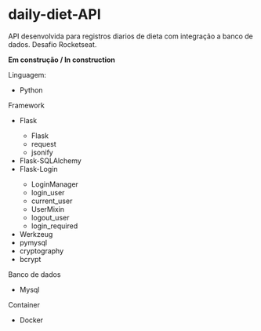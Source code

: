 # daily-diet-API

API desenvolvida para registros diarios de dieta com integração a banco de dados.
Desafio Rocketseat.

<b>Em construção / In construction</b>

Linguagem:
<ul>
    <li>Python</li>
</ul>

Framework
<ul>
    <li>Flask</li>
    <ul>
        <li>Flask</li>
        <li>request</li>
        <li>jsonify</li>
    </ul>
    <li>Flask-SQLAlchemy</li>
    <li>Flask-Login</li>
    <ul>
        <li>LoginManager</li>
        <li>login_user</li>
        <li>current_user</li>
        <li>UserMixin</li>
        <li>logout_user</li>
        <li>login_required</li>
    </ul>
    <li>Werkzeug</li>
    <li>pymysql</li>
    <li>cryptography</li>
    <li>bcrypt</li>
</ul>

Banco de dados
<ul>
    <li>Mysql</li>
</ul>

Container
<ul>
    <li>Docker</li>
</ul>